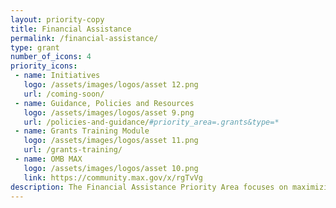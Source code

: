 ```yaml
---
layout: priority-copy
title: Financial Assistance
permalink: /financial-assistance/
type: grant
number_of_icons: 4
priority_icons: 
 - name: Initiatives
   logo: /assets/images/logos/asset 12.png
   url: /coming-soon/
 - name: Guidance, Policies and Resources
   logo: /assets/images/logos/asset 9.png
   url: /policies-and-guidance/#priority_area=.grants&type=*
 - name: Grants Training Module
   logo: /assets/images/logos/asset 11.png
   url: /grants-training/
 - name: OMB MAX
   logo: /assets/images/logos/asset 10.png
   link: https://community.max.gov/x/rgTvVg   
description: The Financial Assistance Priority Area focuses on maximizing the value of grant funding by applying a risk-based, data-driven framework that balances compliance requirements with demonstrating successful results for the American taxpayer.
---
```




